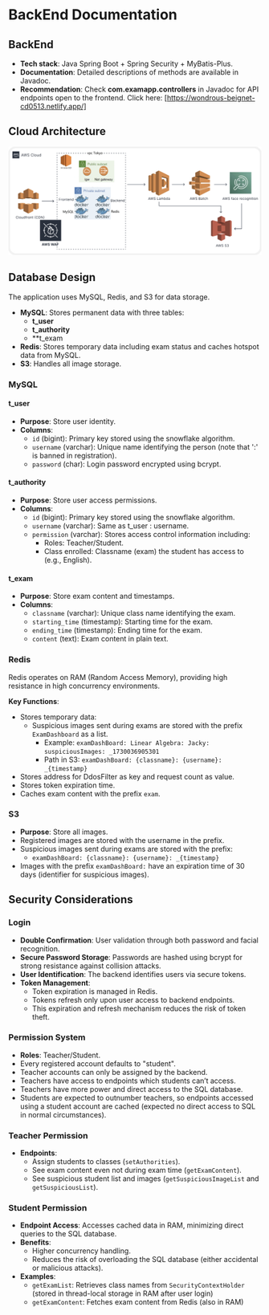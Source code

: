 # BackEnd Documentation

## BackEnd
- **Tech stack**: Java Spring Boot + Spring Security + MyBatis-Plus.
- **Documentation**: Detailed descriptions of methods are available in Javadoc.
- **Recommendation**: Check **com.examapp.controllers** in Javadoc for API endpoints open to the frontend. Click here: [https://wondrous-beignet-cd0513.netlify.app/]

## Cloud Architecture
![AWS Cloud](/asset/AWS_Cloud.png)

## Database Design
The application uses MySQL, Redis, and S3 for data storage.

- **MySQL**: Stores permanent data with three tables:
  - **t_user**
  - **t_authority**
  - **t_exam
- **Redis**: Stores temporary data including exam status and caches hotspot data from MySQL.
- **S3**: Handles all image storage.

### MySQL

#### t_user
- **Purpose**: Store user identity.
- **Columns**:
  - `id` (bigint): Primary key stored using the snowflake algorithm.
  - `username` (varchar): Unique name identifying the person (note that ':' is banned in registration).
  - `password` (char): Login password encrypted using bcrypt.

#### t_authority
- **Purpose**: Store user access permissions.
- **Columns**:
  - `id` (bigint): Primary key stored using the snowflake algorithm.
  - `username` (varchar): Same as t_user : username.
  - `permission` (varchar): Stores access control information including:
    - Roles: Teacher/Student.
    - Class enrolled: Classname (exam) the student has access to (e.g., English).

#### t_exam
- **Purpose**: Store exam content and timestamps.
- **Columns**:
  - `classname` (varchar): Unique class name identifying the exam.
  - `starting_time` (timestamp): Starting time for the exam.
  - `ending_time` (timestamp): Ending time for the exam.
  - `content` (text): Exam content in plain text.

### Redis
Redis operates on RAM (Random Access Memory), providing high resistance in high concurrency environments.

**Key Functions**:
- Stores temporary data:
  - Suspicious images sent during exams are stored with the prefix `ExamDashboard` as a list.
    - Example: `examDashBoard: Linear Algebra: Jacky: suspiciousImages: _1730036905301`
    - Path in S3: `examDashBoard: {classname}: {username}: _{timestamp}`
- Stores address for DdosFilter as key and request count as value.
- Stores token expiration time.
- Caches exam content with the prefix `exam`.

### S3
- **Purpose**: Store all images.
- Registered images are stored with the username in the prefix.
- Suspicious images sent during exams are stored with the prefix:
  - `examDashBoard: {classname}: {username}: _{timestamp}`
- Images with the prefix `examDashBoard:` have an expiration time of 30 days (identifier for suspicious images).

## Security Considerations

### Login
- **Double Confirmation**: User validation through both password and facial recognition.
- **Secure Password Storage**: Passwords are hashed using bcrypt for strong resistance against collision attacks.
- **User Identification**: The backend identifies users via secure tokens.
- **Token Management**:
  - Token expiration is managed in Redis.
  - Tokens refresh only upon user access to backend endpoints.
  - This expiration and refresh mechanism reduces the risk of token theft.

### Permission System
- **Roles**: Teacher/Student.
- Every registered account defaults to "student".
- Teacher accounts can only be assigned by the backend.
- Teachers have access to endpoints which students can’t access.
- Teachers have more power and direct access to the SQL database.
- Students are expected to outnumber teachers, so endpoints accessed using a student account are cached (expected no direct access to SQL in normal circumstances).

### Teacher Permission
- **Endpoints**:
  - Assign students to classes (`setAuthorities`).
  - See exam content even not during exam time (`getExamContent`).
  - See suspicious student list and images (`getSuspiciousImageList` and `getSuspiciousList`).

### Student Permission
- **Endpoint Access**: Accesses cached data in RAM, minimizing direct queries to the SQL database.
- **Benefits**:
  - Higher concurrency handling.
  - Reduces the risk of overloading the SQL database (either accidental or malicious attacks).
- **Examples**:
  - `getExamList`: Retrieves class names from `SecurityContextHolder` (stored in thread-local storage in RAM after user login)
  - `getExamContent`: Fetches exam content from Redis (also in RAM)



